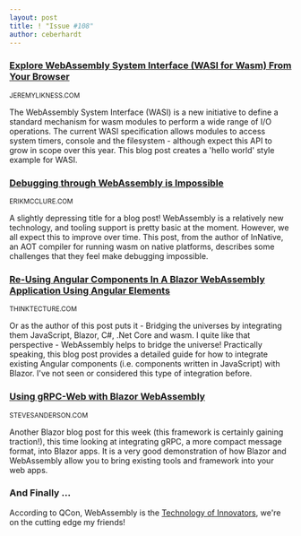 ```yaml
---
layout: post
title: ! "Issue #108"
author: ceberhardt
---
```


### [Explore WebAssembly System Interface (WASI for Wasm) From Your Browser](https://blog.jeremylikness.com/blog/explore-wasi-from-your-browser/)

<small>JEREMYLIKNESS.COM</small>

The WebAssembly System Interface (WASI) is a new initiative to define a standard mechanism for wasm modules to perform a wide range of I/O operations. The current WASI specification allows modules to access system timers, console and the filesystem - although expect this API to grow in scope over this year. This blog post creates a 'hello world' style example for WASI.

### [Debugging through WebAssembly is Impossible](https://erikmcclure.com/blog/debugging-through-webassembly-is-impossible/)

<small>ERIKMCCLURE.COM</small>

A slightly depressing title for a blog post! WebAssembly is a relatively new technology, and tooling support is pretty basic at the moment. However, we all expect this to improve over time. This post, from the author of InNative, an AOT compiler for running wasm on native platforms, describes some challenges that they feel make debugging impossible. 

### [Re-Using Angular Components In A Blazor WebAssembly Application Using Angular Elements](https://www.thinktecture.com/blazor/integrations/angular-elements-web-components/?pk_campaign=SMP&pk_kwd=Blazor&pk_source=Twitter)

<small>THINKTECTURE.COM</small>

Or as the author of this post puts it - Bridging the universes by integrating them JavaScript, Blazor, C#, .Net Core and wasm. I quite like that perspective - WebAssembly helps to bridge the universe! Practically speaking, this blog post provides a detailed guide for how to integrate existing Angular components (i.e. components written in JavaScript) with Blazor. I've not seen or considered this type of integration before.

### [Using gRPC-Web with Blazor WebAssembly](https://blog.stevensanderson.com/2020/01/15/2020-01-15-grpc-web-in-blazor-webassembly/)

<small>STEVESANDERSON.COM</small>

Another Blazor blog post for this week (this framework is certainly gaining traction!), this time looking at integrating gRPC, a more compact message format, into Blazor apps. It is a very good demonstration of how Blazor and WebAssembly allow you to bring existing tools and framework into your web apps.

### And Finally ...

According to QCon, WebAssembly is the [Technology of Innovators](https://twitter.com/WasmWeekly/status/1216630152899239936), we're on the cutting edge my friends!